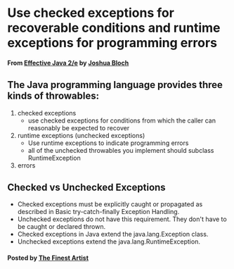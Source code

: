# Use checked exceptions for recoverable conditions and runtime exceptions for programming errors#### From <u>[Effective Java 2/e](https://books.google.co.kr/books/about/Effective_Java.html?id=ka2VUBqHiWkC&hl=en)</u> by <u>[Joshua Bloch](https://en.wikipedia.org/wiki/Joshua_Bloch)</u>## The Java programming language provides three kinds of throwables:1. checked exceptions   * use checked exceptions for conditions from which the caller can reasonably be expected to recover2. runtime exceptions (unchecked exceptions)   * Use runtime exceptions to indicate programming errors   * all of the unchecked throwables you implement should subclass RuntimeException3. errors## Checked vs Unchecked Exceptions* Checked exceptions must be explicitly caught or propagated as described in Basic try-catch-finally Exception Handling.* Unchecked exceptions do not have this requirement. They don't have to be caught or declared thrown.* Checked exceptions in Java extend the java.lang.Exception class.* Unchecked exceptions extend the java.lang.RuntimeException.#### Posted by <u>[The Finest Artist](http://thefinestartist.com)